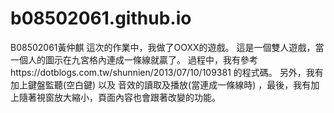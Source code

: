 # b08502061.github.io
B08502061黃仲麒
這次的作業中，我做了OOXX的遊戲。
這是一個雙人遊戲，當一個人的圖示在九宮格內連成一條線就贏了。
過程中，我有參考https://dotblogs.com.tw/shunnien/2013/07/10/109381 的程式碼。
另外，我有加上鍵盤監聽(空白鍵) 以及 音效的讀取及播放(當連成一條線時) ，最後，我有加上隨著視窗放大縮小，頁面內容也會跟著改變的功能。
